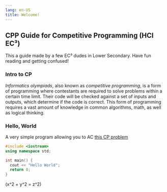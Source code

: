 ```yaml
---
lang: en-US
title: Welcome!
---
```


## CPP Guide for Competitive Programming (HCI EC³)

This a guide made by a few EC³ dudes in Lower Secondary. Have fun reading and getting confused!

### Intro to CP

_Informatics olympiads_, also known as _competitive programming_, is a form of programming where contestants are required to solve problems within a certain time limit.
Their code will be checked against a set of inputs and outputs, which determine if the code is correct.
This form of programming requires a vast amount of knowledge in common algorithms, math, as well as logical thinking.

### Hello, World

A very simple program allowing you to AC [this CP problem](https://codebreaker.xyz/problem/helloworld)

```cpp
#include <iostream>
using namespace std;

int main() {
  cout << "Hello World";
  return 0;
}
```

\(x^2 + y^2 = z^2\)
